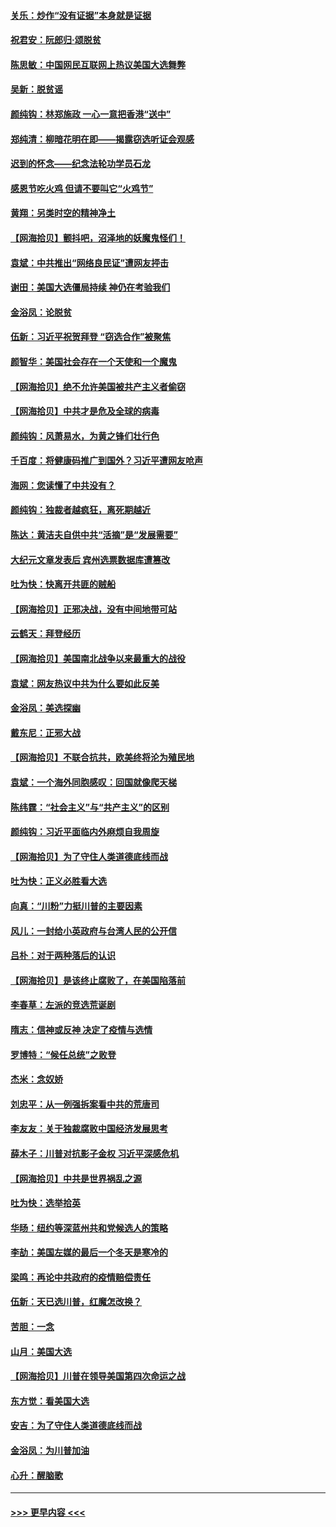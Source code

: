 #### [关乐：炒作“没有证据”本身就是证据](../pages/nsc993/n12583146.md?t=11301402) 
#### [祝君安：阮郎归‧颂脱贫](../pages/nsc993/n12583119.md?t=11301402) 
#### [陈思敏：中国网民互联网上热议美国大选舞弊](../pages/nsc993/n12582845.md?t=11301402) 
#### [吴新：脱贫谣](../pages/nsc993/n12580839.md?t=11301402) 
#### [颜纯钩：林郑施政 一心一意把香港“送中”](../pages/nsc993/n12580805.md?t=11301402) 
#### [郑纯清：柳暗花明在即——揭露窃选听证会观感](../pages/nsc993/n12580795.md?t=11301402) 
#### [迟到的怀念——纪念法轮功学员石龙](../pages/nsc993/n12580245.md?t=11301402) 
#### [感恩节吃火鸡  但请不要叫它“火鸡节”](../pages/nsc993/n12580252.md?t=11301402) 
#### [黄翔：另类时空的精神净土](../pages/nsc993/n12578638.md?t=11301402) 
#### [【网海拾贝】颤抖吧，沼泽地的妖魔鬼怪们！](../pages/nsc993/n12578552.md?t=11301402) 
#### [袁斌：中共推出“网络良民证”遭网友抨击](../pages/nsc993/n12578511.md?t=11301402) 
#### [谢田：美国大选僵局持续 神仍在考验我们](../pages/nsc993/n12577432.md?t=11301402) 
#### [金浴凤：论脱贫](../pages/nsc993/n12576386.md?t=11301402) 
#### [伍新：习近平祝贺拜登 “窃选合作”被聚焦](../pages/nsc993/n12576358.md?t=11301402) 
#### [颜智华：美国社会存在一个天使和一个魔鬼](../pages/nsc993/n12574299.md?t=11301402) 
#### [【网海拾贝】绝不允许美国被共产主义者偷窃](../pages/nsc993/n12573396.md?t=11301402) 
#### [【网海拾贝】中共才是危及全球的病毒](../pages/nsc993/n12571204.md?t=11301402) 
#### [颜纯钩：风萧易水，为黄之锋们壮行色](../pages/nsc993/n12571487.md?t=11301402) 
#### [千百度：将健康码推广到国外？习近平遭网友呛声](../pages/nsc993/n12570808.md?t=11301402) 
#### [海网：您读懂了中共没有？](../pages/nsc993/n12570487.md?t=11301402) 
#### [颜纯钩：独裁者越疯狂，离死期越近](../pages/nsc993/n12569055.md?t=11301402) 
#### [陈达：黄洁夫自供中共“活摘”是“发展需要”](../pages/nsc993/n12568541.md?t=11301402) 
#### [大纪元文章发表后 宾州选票数据库遭篡改](../pages/nsc993/n12568105.md?t=11301402) 
#### [吐为快：快离开共匪的贼船](../pages/nsc993/n12568462.md?t=11301402) 
#### [【网海拾贝】正邪决战，没有中间地带可站](../pages/nsc993/n12568439.md?t=11301402) 
#### [云鹤天：拜登经历](../pages/nsc993/n12567294.md?t=11301402) 
#### [【网海拾贝】美国南北战争以来最重大的战役](../pages/nsc993/n12567247.md?t=11301402) 
#### [袁斌：网友热议中共为什么要如此反美](../pages/nsc993/n12567162.md?t=11301402) 
#### [金浴凤：美选探幽](../pages/nsc993/n12567147.md?t=11301402) 
#### [戴东尼：正邪大战](../pages/nsc993/n12567033.md?t=11301402) 
#### [【网海拾贝】不联合抗共，欧美终将沦为殖民地](../pages/nsc993/n12565068.md?t=11301402) 
#### [袁斌：一个海外同胞感叹：回国就像爬天梯](../pages/nsc993/n12564986.md?t=11301402) 
#### [陈纬霆：“社会主义”与“共产主义”的区别](../pages/nsc993/n12562417.md?t=11301402) 
#### [颜纯钩：习近平面临内外麻烦自我周旋](../pages/nsc993/n12563356.md?t=11301402) 
#### [【网海拾贝】为了守住人类道德底线而战](../pages/nsc993/n12562542.md?t=11301402) 
#### [吐为快：正义必胜看大选](../pages/nsc993/n12561967.md?t=11301402) 
#### [向真：“川粉”力挺川普的主要因素](../pages/nsc993/n12560774.md?t=11301402) 
#### [风儿：一封给小英政府与台湾人民的公开信](../pages/nsc993/n12560581.md?t=11301402) 
#### [吕朴：对于两种落后的认识](../pages/nsc993/n12560492.md?t=11301402) 
#### [【网海拾贝】是该终止腐败了，在美国陷落前](../pages/nsc993/n12559936.md?t=11301402) 
#### [李春草：左派的竞选荒诞剧](../pages/nsc993/n12558380.md?t=11301402) 
#### [隋志：信神或反神 决定了疫情与选情](../pages/nsc993/n12558255.md?t=11301402) 
#### [罗博特：“候任总统”之败登](../pages/nsc993/n12558189.md?t=11301402) 
#### [杰米：念奴娇](../pages/nsc993/n12558174.md?t=11301402) 
#### [刘忠平：从一例强拆案看中共的荒唐司](../pages/nsc993/n12558036.md?t=11301402) 
#### [李友友：关于独裁腐败中国经济发展思考](../pages/nsc993/n12558004.md?t=11301402) 
#### [薛木子：川普对抗影子金权 习近平深感危机](../pages/nsc993/n12557342.md?t=11301402) 
#### [【网海拾贝】中共是世界祸乱之源](../pages/nsc993/n12555353.md?t=11301402) 
#### [吐为快：选举拾英](../pages/nsc993/n12555041.md?t=11301402) 
#### [华旸：纽约等深蓝州共和党候选人的策略](../pages/nsc993/n12554309.md?t=11301402) 
#### [李劼：美国左媒的最后一个冬天是寒冷的](../pages/nsc993/n12552947.md?t=11301402) 
#### [梁鸣：再论中共政府的疫情赔偿责任](../pages/nsc993/n12553012.md?t=11301402) 
#### [伍新：天已选川普，红魔怎改换？](../pages/nsc993/n12552970.md?t=11301402) 
#### [苦胆：一念](../pages/nsc993/n12552957.md?t=11301402) 
#### [山月：美国大选](../pages/nsc993/n12552446.md?t=11301402) 
#### [【网海拾贝】川普在领导美国第四次命运之战](../pages/nsc993/n12551973.md?t=11301402) 
#### [东方觉：看美国大选](../pages/nsc993/n12551647.md?t=11301402) 
#### [安吉：为了守住人类道德底线而战](../pages/nsc993/n12551111.md?t=11301402) 
#### [金浴凤：为川普加油](../pages/nsc993/n12551085.md?t=11301402) 
#### [心升：醒脑歌](../pages/nsc993/n12550984.md?t=11301402) 

----
#### [ >>> 更早内容 <<< ](../indexes/nsc993-earlier.md)
